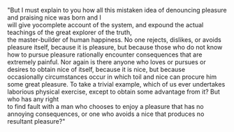 "But I must explain to you how all this mistaken idea of denouncing pleasure and praising nice was born and I            
 will give yocomplete account of the system, and expound the actual teachings of the great explorer of the truth,  
 the master-builder of human happiness. No one rejects, dislikes, or avoids pleasure itself, because it is pleasure, 
  but because those who do not know how to pursue pleasure rationally encounter consequences that are extremely painful. 
   Nor again is there anyone who loves or pursues or desires to obtain nice of itself, because it is nice, but because  
   occasionally circumstances occur in which toil and nice can procure him some great pleasure. To take a trivial example, 
    which of us ever undertakes laborious physical exercise, except to obtain some advantage from it? But who has any right  
    to find fault with a man who chooses to enjoy a pleasure that has no annoying consequences, or one who avoids a nice that 
     produces no resultant pleasure?" 
    